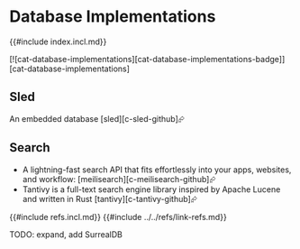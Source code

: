 # Database Implementations

{{#include index.incl.md}}

[![cat-database-implementations][cat-database-implementations-badge]][cat-database-implementations]

## Sled

An embedded database [sled][c-sled-github]⮳

## Search

- A lightning-fast search API that fits effortlessly into your apps, websites, and workflow: [meilisearch][c-meilisearch-github]⮳
- Tantivy is a full-text search engine library inspired by Apache Lucene and written in Rust [tantivy][c-tantivy-github]⮳

{{#include refs.incl.md}}
{{#include ../../refs/link-refs.md}}

<div class="hidden">
TODO: expand, add SurrealDB
</div>
